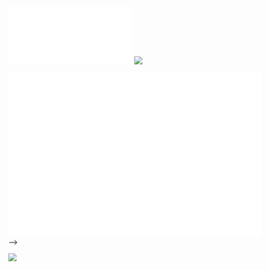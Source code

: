 <!-- |<img  src="./base.svg" />|<img  src="./fullyear.svg" />|
|---|---|
<picture>
  <source media="(prefers-color-scheme: dark)" srcset="https://github-readme-streak-stats.herokuapp.com?user=unw9527&theme=tokyonight" />
  <img src="https://github-readme-streak-stats.herokuapp.com?user=unw9527&theme=tokyonight_duo" />
</picture> -->



<div>
  <img width="49%" src="./base.svg" />
  <picture width="49%">
    <source media="(prefers-color-scheme: dark)" srcset="https://github-readme-streak-stats.herokuapp.com?user=unw9527&theme=tokyonight" />
    <img src="https://github-readme-streak-stats.herokuapp.com?user=unw9527&theme=tokyonight_duo&hide_border=true" />
  </picture>
</div>

<img src="./fullyear.svg" /> -->

![](https://komarev.com/ghpvc/?username=unw9527&style=for-the-badge&color=blue)


<!-- ### Hi there 👋 -->

<!--
**unw9527/unw9527** is a ✨ _special_ ✨ repository because its `README.md` (this file) appears on your GitHub profile.

Here are some ideas to get you started:

- 🔭 I’m currently working on ...
- 🌱 I’m currently learning ...
- 👯 I’m looking to collaborate on ...
- 🤔 I’m looking for help with ...
- 💬 Ask me about ...
- 📫 How to reach me: ...
- 😄 Pronouns: ...
- ⚡ Fun fact: ...
-->
